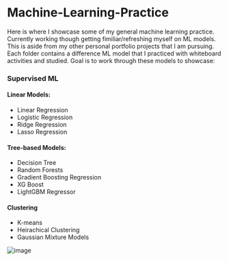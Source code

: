 # Machine-Learning-Practice

Here is where I showcase some of my general machine learning practice. Currently working though getting fimiliar/refreshing myself on ML models. This is aside from my other personal portfolio projects that I am pursuing. Each folder contains a difference ML model that I practiced with whiteboard activities and studied. Goal is to work through these models to showcase:

### Supervised ML
#### Linear Models:
- Linear Regression 
- Logistic Regression
- Ridge Regression
- Lasso Regression

#### Tree-based Models:
- Decision Tree 
- Random Forests
- Gradient Boosting Regression 
- XG Boost
- LightGBM Regressor 

#### Clustering
- K-means
- Heirachical Clustering
- Gaussian Mixture Models 


![image](https://user-images.githubusercontent.com/94020684/228683005-32085971-fe17-43db-8f5d-6a8fa9ab32b6.png)
